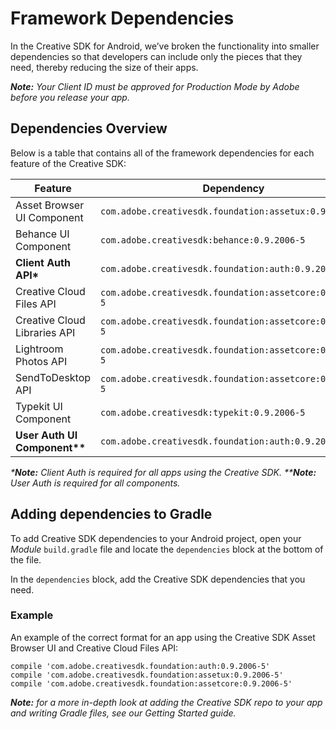 # Framework Dependencies

In the Creative SDK for Android, we’ve broken the functionality into smaller dependencies so that developers can include only the pieces that they need, thereby reducing the size of their apps.

_**Note:** Your Client ID must be approved for Production Mode by Adobe before you release your app._

## Dependencies Overview

Below is a table that contains all of the framework dependencies for each feature of the Creative SDK:

|Feature   					            |Dependency			  									                      |
|---							              |---													                            |
|Asset Browser UI Component 	  |`com.adobe.creativesdk.foundation:assetux:0.9.2006-5`	  |
|Behance UI Component   		    |`com.adobe.creativesdk:behance:0.9.2006-5`				        |
|**Client Auth API\***			    |`com.adobe.creativesdk.foundation:auth:0.9.2006-5`		    |
|Creative Cloud Files API   	  |`com.adobe.creativesdk.foundation:assetcore:0.9.2006-5`	|
|Creative Cloud Libraries API	  |`com.adobe.creativesdk.foundation:assetcore:0.9.2006-5`	|
|Lightroom Photos API   		    |`com.adobe.creativesdk.foundation:assetcore:0.9.2006-5`	|
|SendToDesktop API   			      |`com.adobe.creativesdk.foundation:assetcore:0.9.2006-5`	|
|Typekit UI Component			      |`com.adobe.creativesdk:typekit:0.9.2006-5`				        |
|**User Auth UI Component\*\***	|`com.adobe.creativesdk.foundation:auth:0.9.2006-5`		    |

_\***Note:** Client Auth is required for all apps using the Creative SDK._
_\*\***Note:** User Auth is required for all components._

## Adding dependencies to Gradle
To add Creative SDK dependencies to your Android project, open your _Module_ `build.gradle` file and locate the `dependencies` block at the bottom of the file.

In the `dependencies` block, add the Creative SDK dependencies that you need.


### Example
An example of the correct format for an app using the Creative SDK Asset Browser UI and Creative Cloud Files API:

```
compile 'com.adobe.creativesdk.foundation:auth:0.9.2006-5'
compile 'com.adobe.creativesdk.foundation:assetux:0.9.2006-5'
compile 'com.adobe.creativesdk.foundation:assetcore:0.9.2006-5'
```

_**Note:** for a more in-depth look at adding the Creative SDK repo to your app and writing Gradle files, see our Getting Started guide._
